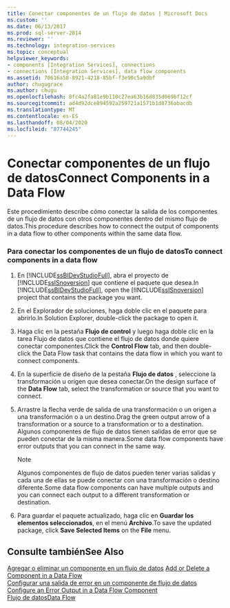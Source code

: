 ```yaml
---
title: Conectar componentes de un flujo de datos | Microsoft Docs
ms.custom: ''
ms.date: 06/13/2017
ms.prod: sql-server-2014
ms.reviewer: ''
ms.technology: integration-services
ms.topic: conceptual
helpviewer_keywords:
- components [Integration Services], connections
- connections [Integration Services], data flow components
ms.assetid: 70616a58-8921-4218-85bf-f3e90c5a9dbf
author: chugugrace
ms.author: chugu
ms.openlocfilehash: 8fc4a2fa81e9b110c27ea63b16d835d069bf12cf
ms.sourcegitcommit: ad4d92dce894592a259721a1571b1d8736abacdb
ms.translationtype: MT
ms.contentlocale: es-ES
ms.lasthandoff: 08/04/2020
ms.locfileid: "87744245"
---
```

# <a name="connect-components-in-a-data-flow"></a><span data-ttu-id="34d93-102">Conectar componentes de un flujo de datos</span><span class="sxs-lookup"><span data-stu-id="34d93-102">Connect Components in a Data Flow</span></span>
  <span data-ttu-id="34d93-103">Este procedimiento describe cómo conectar la salida de los componentes de un flujo de datos con otros componentes dentro del mismo flujo de datos.</span><span class="sxs-lookup"><span data-stu-id="34d93-103">This procedure describes how to connect the output of components in a data flow to other components within the same data flow.</span></span>  
  
### <a name="to-connect-components-in-a-data-flow"></a><span data-ttu-id="34d93-104">Para conectar los componentes de un flujo de datos</span><span class="sxs-lookup"><span data-stu-id="34d93-104">To connect components in a data flow</span></span>  
  
1.  <span data-ttu-id="34d93-105">En [!INCLUDE[ssBIDevStudioFull](../../includes/ssbidevstudiofull-md.md)], abra el proyecto de [!INCLUDE[ssISnoversion](../../includes/ssisnoversion-md.md)] que contiene el paquete que desea.</span><span class="sxs-lookup"><span data-stu-id="34d93-105">In [!INCLUDE[ssBIDevStudioFull](../../includes/ssbidevstudiofull-md.md)], open the [!INCLUDE[ssISnoversion](../../includes/ssisnoversion-md.md)] project that contains the package you want.</span></span>  
  
2.  <span data-ttu-id="34d93-106">En el Explorador de soluciones, haga doble clic en el paquete para abrirlo.</span><span class="sxs-lookup"><span data-stu-id="34d93-106">In Solution Explorer, double-click the package to open it.</span></span>  
  
3.  <span data-ttu-id="34d93-107">Haga clic en la pestaña **Flujo de control** y luego haga doble clic en la tarea Flujo de datos que contiene el flujo de datos donde quiere conectar componentes.</span><span class="sxs-lookup"><span data-stu-id="34d93-107">Click the **Control Flow** tab, and then double-click the Data Flow task that contains the data flow in which you want to connect components.</span></span>  
  
4.  <span data-ttu-id="34d93-108">En la superficie de diseño de la pestaña **Flujo de datos** , seleccione la transformación u origen que desea conectar.</span><span class="sxs-lookup"><span data-stu-id="34d93-108">On the design surface of the **Data Flow** tab, select the transformation or source that you want to connect.</span></span>  
  
5.  <span data-ttu-id="34d93-109">Arrastre la flecha verde de salida de una transformación o un origen a una transformación o a un destino.</span><span class="sxs-lookup"><span data-stu-id="34d93-109">Drag the green output arrow of a transformation or a source to a transformation or to a destination.</span></span> <span data-ttu-id="34d93-110">Algunos componentes de flujo de datos tienen salidas de error que se pueden conectar de la misma manera.</span><span class="sxs-lookup"><span data-stu-id="34d93-110">Some data flow components have error outputs that you can connect in the same way.</span></span>  
  
    > [!NOTE]  
    >  <span data-ttu-id="34d93-111">Algunos componentes de flujo de datos pueden tener varias salidas y cada una de ellas se puede conectar con una transformación o destino diferente.</span><span class="sxs-lookup"><span data-stu-id="34d93-111">Some data flow components can have multiple outputs and you can connect each output to a different transformation or destination.</span></span>  
  
6.  <span data-ttu-id="34d93-112">Para guardar el paquete actualizado, haga clic en **Guardar los elementos seleccionados**, en el menú **Archivo**.</span><span class="sxs-lookup"><span data-stu-id="34d93-112">To save the updated package, click **Save Selected Items** on the **File** menu.</span></span>  
  
## <a name="see-also"></a><span data-ttu-id="34d93-113">Consulte también</span><span class="sxs-lookup"><span data-stu-id="34d93-113">See Also</span></span>  
 <span data-ttu-id="34d93-114">[Agregar o eliminar un componente en un flujo de datos](data-flow.md) </span><span class="sxs-lookup"><span data-stu-id="34d93-114">[Add or Delete a Component in a Data Flow](data-flow.md) </span></span>  
 <span data-ttu-id="34d93-115">[Configurar una salida de error en un componente de flujo de datos](../configure-an-error-output-in-a-data-flow-component.md) </span><span class="sxs-lookup"><span data-stu-id="34d93-115">[Configure an Error Output in a Data Flow Component](../configure-an-error-output-in-a-data-flow-component.md) </span></span>  
 [<span data-ttu-id="34d93-116">Flujo de datos</span><span class="sxs-lookup"><span data-stu-id="34d93-116">Data Flow</span></span>](data-flow.md)  
  
  
